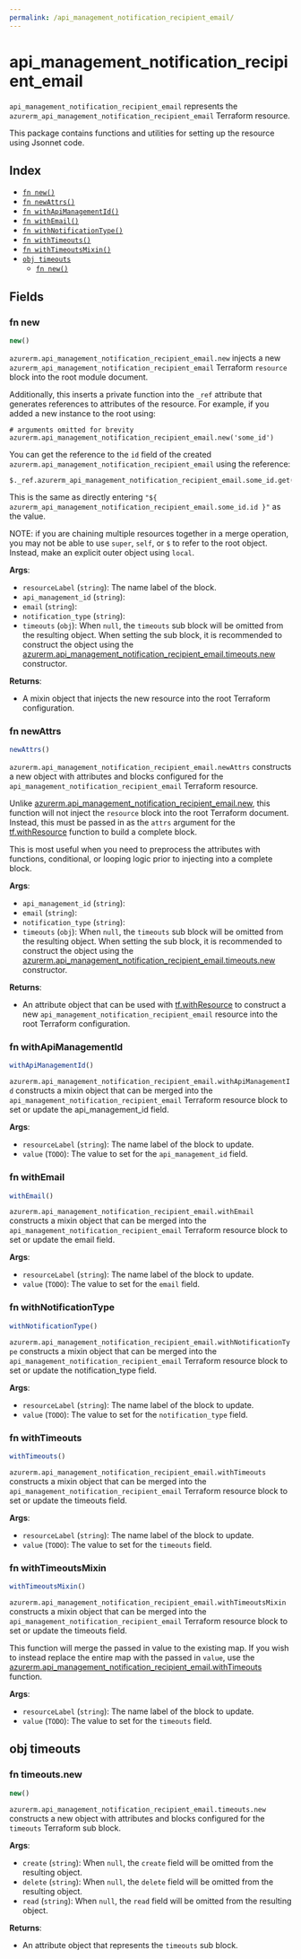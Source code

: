 ```yaml
---
permalink: /api_management_notification_recipient_email/
---
```


# api_management_notification_recipient_email

`api_management_notification_recipient_email` represents the `azurerm_api_management_notification_recipient_email` Terraform resource.



This package contains functions and utilities for setting up the resource using Jsonnet code.


## Index

* [`fn new()`](#fn-new)
* [`fn newAttrs()`](#fn-newattrs)
* [`fn withApiManagementId()`](#fn-withapimanagementid)
* [`fn withEmail()`](#fn-withemail)
* [`fn withNotificationType()`](#fn-withnotificationtype)
* [`fn withTimeouts()`](#fn-withtimeouts)
* [`fn withTimeoutsMixin()`](#fn-withtimeoutsmixin)
* [`obj timeouts`](#obj-timeouts)
  * [`fn new()`](#fn-timeoutsnew)

## Fields

### fn new

```ts
new()
```


`azurerm.api_management_notification_recipient_email.new` injects a new `azurerm_api_management_notification_recipient_email` Terraform `resource`
block into the root module document.

Additionally, this inserts a private function into the `_ref` attribute that generates references to attributes of the
resource. For example, if you added a new instance to the root using:

    # arguments omitted for brevity
    azurerm.api_management_notification_recipient_email.new('some_id')

You can get the reference to the `id` field of the created `azurerm.api_management_notification_recipient_email` using the reference:

    $._ref.azurerm_api_management_notification_recipient_email.some_id.get('id')

This is the same as directly entering `"${ azurerm_api_management_notification_recipient_email.some_id.id }"` as the value.

NOTE: if you are chaining multiple resources together in a merge operation, you may not be able to use `super`, `self`,
or `$` to refer to the root object. Instead, make an explicit outer object using `local`.

**Args**:
  - `resourceLabel` (`string`): The name label of the block.
  - `api_management_id` (`string`): 
  - `email` (`string`): 
  - `notification_type` (`string`): 
  - `timeouts` (`obj`):  When `null`, the `timeouts` sub block will be omitted from the resulting object. When setting the sub block, it is recommended to construct the object using the [azurerm.api_management_notification_recipient_email.timeouts.new](#fn-apimanagementnotificationrecipientemailtimeoutsnew) constructor.

**Returns**:
- A mixin object that injects the new resource into the root Terraform configuration.


### fn newAttrs

```ts
newAttrs()
```


`azurerm.api_management_notification_recipient_email.newAttrs` constructs a new object with attributes and blocks configured for the `api_management_notification_recipient_email`
Terraform resource.

Unlike [azurerm.api_management_notification_recipient_email.new](#fn-apimanagementnotificationrecipientemailnew), this function will not inject the `resource`
block into the root Terraform document. Instead, this must be passed in as the `attrs` argument for the
[tf.withResource](https://github.com/tf-libsonnet/core/tree/main/docs#fn-withresource) function to build a complete block.

This is most useful when you need to preprocess the attributes with functions, conditional, or looping logic prior to
injecting into a complete block.

**Args**:
  - `api_management_id` (`string`): 
  - `email` (`string`): 
  - `notification_type` (`string`): 
  - `timeouts` (`obj`):  When `null`, the `timeouts` sub block will be omitted from the resulting object. When setting the sub block, it is recommended to construct the object using the [azurerm.api_management_notification_recipient_email.timeouts.new](#fn-apimanagementnotificationrecipientemailtimeoutsnew) constructor.

**Returns**:
  - An attribute object that can be used with [tf.withResource](https://github.com/tf-libsonnet/core/tree/main/docs#fn-withresource) to construct a new `api_management_notification_recipient_email` resource into the root Terraform configuration.


### fn withApiManagementId

```ts
withApiManagementId()
```

`azurerm.api_management_notification_recipient_email.withApiManagementId` constructs a mixin object that can be merged into the `api_management_notification_recipient_email`
Terraform resource block to set or update the api_management_id field.



**Args**:
  - `resourceLabel` (`string`): The name label of the block to update.
  - `value` (`TODO`): The value to set for the `api_management_id` field.


### fn withEmail

```ts
withEmail()
```

`azurerm.api_management_notification_recipient_email.withEmail` constructs a mixin object that can be merged into the `api_management_notification_recipient_email`
Terraform resource block to set or update the email field.



**Args**:
  - `resourceLabel` (`string`): The name label of the block to update.
  - `value` (`TODO`): The value to set for the `email` field.


### fn withNotificationType

```ts
withNotificationType()
```

`azurerm.api_management_notification_recipient_email.withNotificationType` constructs a mixin object that can be merged into the `api_management_notification_recipient_email`
Terraform resource block to set or update the notification_type field.



**Args**:
  - `resourceLabel` (`string`): The name label of the block to update.
  - `value` (`TODO`): The value to set for the `notification_type` field.


### fn withTimeouts

```ts
withTimeouts()
```

`azurerm.api_management_notification_recipient_email.withTimeouts` constructs a mixin object that can be merged into the `api_management_notification_recipient_email`
Terraform resource block to set or update the timeouts field.



**Args**:
  - `resourceLabel` (`string`): The name label of the block to update.
  - `value` (`TODO`): The value to set for the `timeouts` field.


### fn withTimeoutsMixin

```ts
withTimeoutsMixin()
```

`azurerm.api_management_notification_recipient_email.withTimeoutsMixin` constructs a mixin object that can be merged into the `api_management_notification_recipient_email`
Terraform resource block to set or update the timeouts field.

This function will merge the passed in value to the existing map. If you wish
to instead replace the entire map with the passed in `value`, use the [azurerm.api_management_notification_recipient_email.withTimeouts](TODO)
function.


**Args**:
  - `resourceLabel` (`string`): The name label of the block to update.
  - `value` (`TODO`): The value to set for the `timeouts` field.


## obj timeouts



### fn timeouts.new

```ts
new()
```


`azurerm.api_management_notification_recipient_email.timeouts.new` constructs a new object with attributes and blocks configured for the `timeouts`
Terraform sub block.



**Args**:
  - `create` (`string`):  When `null`, the `create` field will be omitted from the resulting object.
  - `delete` (`string`):  When `null`, the `delete` field will be omitted from the resulting object.
  - `read` (`string`):  When `null`, the `read` field will be omitted from the resulting object.

**Returns**:
  - An attribute object that represents the `timeouts` sub block.
